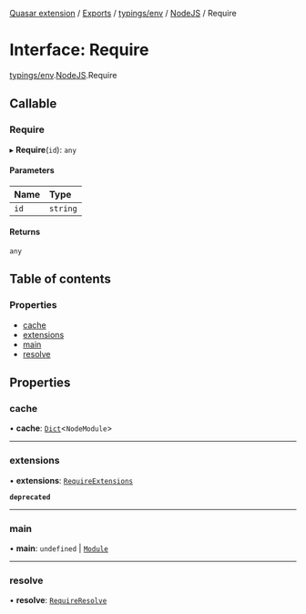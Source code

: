 [Quasar extension](../index.md) / [Exports](../modules.md) / [typings/env](../modules/typings_env.md) / [NodeJS](../modules/typings_env.NodeJS.md) / Require

# Interface: Require

[typings/env](../modules/typings_env.md).[NodeJS](../modules/typings_env.NodeJS.md).Require

## Callable

### Require

▸ **Require**(`id`): `any`

#### Parameters

| Name | Type |
| :------ | :------ |
| `id` | `string` |

#### Returns

`any`

## Table of contents

### Properties

- [cache](typings_env.NodeJS.Require.md#cache)
- [extensions](typings_env.NodeJS.Require.md#extensions)
- [main](typings_env.NodeJS.Require.md#main)
- [resolve](typings_env.NodeJS.Require.md#resolve)

## Properties

### cache

• **cache**: [`Dict`](typings_env.NodeJS.Dict.md)<`NodeModule`\>

___

### extensions

• **extensions**: [`RequireExtensions`](typings_env.NodeJS.RequireExtensions.md)

**`deprecated`**

___

### main

• **main**: `undefined` \| [`Module`](typings_env.NodeJS.Module.md)

___

### resolve

• **resolve**: [`RequireResolve`](typings_env.NodeJS.RequireResolve.md)
